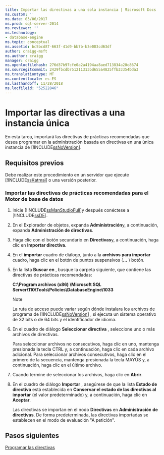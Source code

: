 ```yaml
---
title: Importar las directivas a una sola instancia | Microsoft Docs
ms.custom: ''
ms.date: 03/06/2017
ms.prod: sql-server-2014
ms.reviewer: ''
ms.technology:
- database-engine
ms.topic: conceptual
ms.assetid: bc5bcd87-663f-41d9-bb7b-b3e083cd63df
author: craigg-msft
ms.author: craigg
manager: craigg
ms.openlocfilehash: 276d37b97cfe0a2a4194aa8aed713834a20c8674
ms.sourcegitcommit: 2429fbcdb751211313bd655a4825ffb33354bda3
ms.translationtype: MT
ms.contentlocale: es-ES
ms.lasthandoff: 11/28/2018
ms.locfileid: "52522846"
---
```

# <a name="import-the-policies-to-a-single-instance"></a>Importar las directivas a una instancia única
  En esta tarea, importará las directivas de prácticas recomendadas que desea programar en la administración basada en directivas en una única instancia de [!INCLUDE[ssNoVersion](../includes/ssnoversion-md.md)].  
  
## <a name="prerequisites"></a>Requisitos previos  
 Debe realizar este procedimiento en un servidor que ejecute [!INCLUDE[ssKatmai](../includes/sskatmai-md.md)] o una versión posterior.  
  
### <a name="import-the-best-practices-policies-for-the-database-engine"></a>Importar las directivas de prácticas recomendadas para el Motor de base de datos  
  
1.  Inicie [!INCLUDE[ssManStudioFull](../includes/ssmanstudiofull-md.md)]y después conéctese a [!INCLUDE[ssDE](../includes/ssde-md.md)].  
  
2.  En el Explorador de objetos, expanda **Administración**y, a continuación, expanda **Administración de directivas**.  
  
3.  Haga clic con el botón secundario en **Directivas**y, a continuación, haga clic en **Importar directiva**.  
  
4.  En el **importar** cuadro de diálogo, junto a la **archivos para importar** cuadro, haga clic en el botón de puntos suspensivos (**...** ) botón.  
  
5.  En la lista **Buscar en** , busque la carpeta siguiente, que contiene las directivas de prácticas recomendadas:  
  
     **C:\Program archivos (x86) \Microsoft SQL Server\110\Tools\Policies\DatabaseEngine\1033**  
  
    > [!NOTE]  
    >  La ruta de acceso puede variar según dónde instalara los archivos de programa de [!INCLUDE[ssNoVersion](../includes/ssnoversion-md.md)] , si ejecuta un sistema operativo de 32 bits o de 64 bits y el identificador de idioma.  
  
6.  En el cuadro de diálogo **Seleccionar directiva** , seleccione uno o más archivos de directivas.  
  
     Para seleccionar archivos no consecutivos, haga clic en uno, mantenga presionada la tecla CTRL y, a continuación, haga clic en cada archivo adicional. Para seleccionar archivos consecutivos, haga clic en el primero de la secuencia, mantenga presionada la tecla MAYÚS y, a continuación, haga clic en el último archivo.  
  
7.  Cuando termine de seleccionar los archivos, haga clic en **Abrir**.  
  
8.  En el cuadro de diálogo **Importar** , asegúrese de que la lista **Estado de directiva** está establecida en **Conservar el estado de las directivas al importar** (el valor predeterminado) y, a continuación, haga clic en **Aceptar**.  
  
     Las directivas se importan en el nodo **Directivas** en **Administración de directivas**. De forma predeterminada, las directivas importadas se establecen en el modo de evaluación "A petición".  
  
## <a name="next-steps"></a>Pasos siguientes  
 [Programar las directivas](../../2014/tutorials/schedule-the-policies.md)  
  
  
